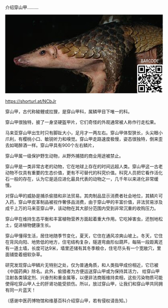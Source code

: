 介绍穿山甲………


![介绍穿山甲](https://github.com/ywangnccu/ywang/blob/main/images/PANGOLIN.jpg)

https://shorturl.at/NCbJr


穿山甲，古代称鲮鲤或拉狸，是穿山甲科，属鳞甲目下唯一的科。

穿山甲很独特，披了一身坚硬盔甲片，它们奇怪的外观通常被人称作行走松果。

马来亚穿山甲出生时只有脚趾大小，足月才一两左右。穿山甲体型狭长，头尖眼小爪利，有樱桃小口、敏锐听力和嗅觉。穿山甲走路速度极慢，姿态很独特，倒来歪去如喝醉酒一样。穿山甲具有900个左右鳞片，

穿山甲属一级保护野生动物，从野外捕猎的商业用途被禁止。

穿山甲是一类非常古老的动物，它在地球上存在的时间远超人类。穿山甲这一古老动物不仅具有重要的生态价值，更有不可替代的科究价值。科究人员把它看作活化石一般的存在，认为它是适应进化最具代表的动物之一，几千年以来进化非常缓慢。

对穿山甲的威胁是捕杀偷猎和非法贸易。其肉制品显示消费者社会地位，其鳞片可入药，穿山甲皮革制品被视作奢侈品消费，由于穿山甲的丰富价值，非法贸易涉及成千上万的马来亚穿山甲，该动物在其大部分范围内受到非常沉重的收购压力。

穿山甲在维持生态平衡和丰富植物营养方面起着重大作用。它吃掉害虫，还刨地松土，促进植物健康生长。

穿山甲懂得生活，居住地随季节变化，夏天，它住在通风凉爽山坡上。冬天，它住在背风向阳、地势低的地方，住宅结构复杂，隧道弯曲形似葫芦，每隔一段距离还有一道土墙，长度可达9米，墙里还储有其冬季粮仓，住宅尽头有一个宽敞穴，里面铺垫着细软杂草。

研究发现穿山甲鳞片无特别之处，仅为普通角质，和人类指甲成份相近，它已被《中国药典》除名。此外，偷猎者为方便运送穿山甲或为保持其活力，
给穿山甲注射各类镇定剂、兴奋剂和重金属等，以便非法商贩维持卖相，这些污染物质可能使得吃穿山甲人士的肝肾功能受损伤。所以，放过穿山甲，让我们和穿山甲共同拥有同一片蓝天！


（感谢中医药博物馆和维基百科介绍穿山甲，若有侵权请告知。）
